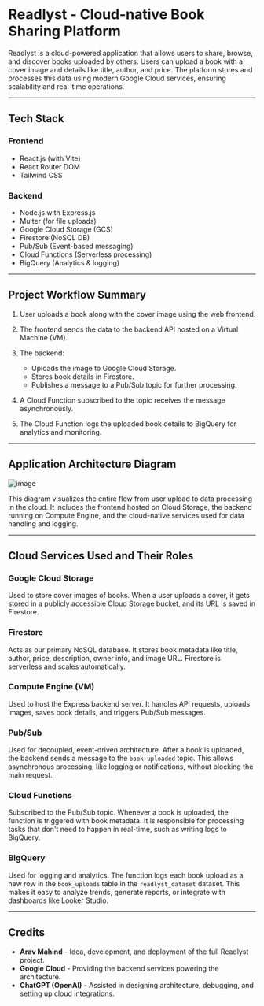 # Readlyst - Cloud-native Book Sharing Platform

Readlyst is a cloud-powered application that allows users to share, browse, and discover books uploaded by others. Users can upload a book with a cover image and details like title, author, and price. The platform stores and processes this data using modern Google Cloud services, ensuring scalability and real-time operations.

---

## Tech Stack

### Frontend
- React.js (with Vite)
- React Router DOM
- Tailwind CSS

### Backend
- Node.js with Express.js
- Multer (for file uploads)
- Google Cloud Storage (GCS)
- Firestore (NoSQL DB)
- Pub/Sub (Event-based messaging)
- Cloud Functions (Serverless processing)
- BigQuery (Analytics & logging)

---

## Project Workflow Summary

1. User uploads a book along with the cover image using the web frontend.
2. The frontend sends the data to the backend API hosted on a Virtual Machine (VM).
3. The backend:

   * Uploads the image to Google Cloud Storage.
   * Stores book details in Firestore.
   * Publishes a message to a Pub/Sub topic for further processing.
4. A Cloud Function subscribed to the topic receives the message asynchronously.
5. The Cloud Function logs the uploaded book details to BigQuery for analytics and monitoring.

---

## Application Architecture Diagram

![image](https://github.com/user-attachments/assets/4571a47f-4260-4f47-abd7-85c958227ee6)

This diagram visualizes the entire flow from user upload to data processing in the cloud. It includes the frontend hosted on Cloud Storage, the backend running on Compute Engine, and the cloud-native services used for data handling and logging.

---

## Cloud Services Used and Their Roles

### Google Cloud Storage

Used to store cover images of books. When a user uploads a cover, it gets stored in a publicly accessible Cloud Storage bucket, and its URL is saved in Firestore.

### Firestore

Acts as our primary NoSQL database. It stores book metadata like title, author, price, description, owner info, and image URL. Firestore is serverless and scales automatically.

### Compute Engine (VM)

Used to host the Express backend server. It handles API requests, uploads images, saves book details, and triggers Pub/Sub messages.

### Pub/Sub

Used for decoupled, event-driven architecture. After a book is uploaded, the backend sends a message to the `book-uploaded` topic. This allows asynchronous processing, like logging or notifications, without blocking the main request.

### Cloud Functions

Subscribed to the Pub/Sub topic. Whenever a book is uploaded, the function is triggered with book metadata. It is responsible for processing tasks that don't need to happen in real-time, such as writing logs to BigQuery.

### BigQuery

Used for logging and analytics. The function logs each book upload as a new row in the `book_uploads` table in the `readlyst_dataset` dataset. This makes it easy to analyze trends, generate reports, or integrate with dashboards like Looker Studio.

---

## Credits

* **Arav Mahind** - Idea, development, and deployment of the full Readlyst project.
* **Google Cloud** - Providing the backend services powering the architecture.
* **ChatGPT (OpenAI)** - Assisted in designing architecture, debugging, and setting up cloud integrations.
